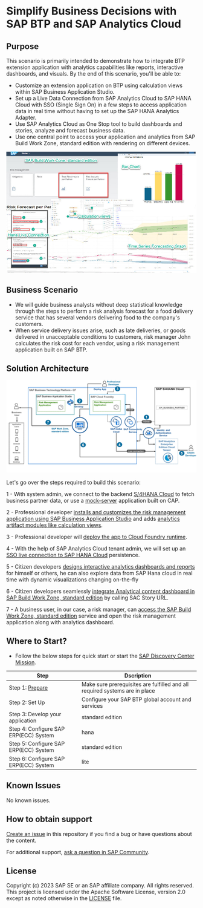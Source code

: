# Simplify Business Decisions with SAP BTP and SAP Analytics Cloud
<!-- Please include descriptive title -->

<!--- Register repository https://api.reuse.software/register, then add REUSE badge:
[![REUSE status](https://api.reuse.software/badge/github.com/SAP-samples/btp-sac-forecast)](https://api.reuse.software/info/github.com/SAP-samples/btp-sac-forecast)
-->

## Purpose

This scenario is primarily intended to demonstrate how to integrate BTP extension application with analytics capabilities like reports, interactive dashboards, and visuals.
By the end of this scenario, you'll be able to:
*	Customize an extension application on BTP using calculation views within SAP Business Application Studio.
*	Set up a Live Data Connection from SAP Analytics Cloud to SAP HANA Cloud with SSO (Single Sign On) in a few steps to access application data in real time without having to set up the SAP HANA Analytics Adapter.
*	Use SAP Analytics Cloud as One Stop tool to build dashboards and stories, analyze and forecast business data.
*	Use one central point to access your application and analytics from SAP Build Work Zone, standard edition with rendering on different devices.

![Scenario Overview](scenario-overview.jpg)

## Business Scenario

* We will guide business analysts without deep statistical knowledge through the steps to perform a risk analysis forecast for a food delivery service that has several vendors delivering food to the company's customers.
* When service delivery issues arise, such as late deliveries, or goods delivered in unacceptable conditions to customers, risk manager John calculates the risk cost for each vendor, using a risk management application built on SAP BTP.

## Solution Architecture

 ![Solution Architecture](solution-architecture.jpg)
 
Let's go over the steps required to build this scenario:

1 - With system admin, we connect to the backend [S/4HANA Cloud](https://github.com/Kaderde/btp-sac-forecast/tree/main/documentation/prepare/s4hana-cloud-to-btp-connectivity) to fetch business partner data, or use a [mock-server](https://github.com/Kaderde/btp-sac-forecast/tree/main/documentation/set-up/install-mock-server) application built on CAP.

2 - Professional developer [installs and customizes the risk management application using SAP Business Application Studio](https://github.com/Kaderde/btp-sac-forecast/tree/main/documentation/develop/open-app-in-BAS) and adds [analytics artifact modules like calculation views](https://github.com/Kaderde/btp-sac-forecast/tree/main/documentation/develop/add-calc-view).

3 - Professional developer will [deploy the app to Cloud Foundry runtime](https://github.com/Kaderde/btp-sac-forecast/tree/main/documentation/develop/deploy-application-cf).

4 - With the help of SAP Analytics Cloud tenant admin, we will set up an [SSO live connection to SAP HANA Cloud](https://github.com/Kaderde/btp-sac-forecast/tree/main/documentation/develop/create-live-conn) persistence.

5 - Citizen developers [designs interactive analytics dashboards and reports](https://github.com/Kaderde/btp-sac-forecast/tree/main/documentation/develop/create-story-sac) for himself or others, he can also explore data from SAP Hana cloud in real time with dynamic visualizations changing on-the-fly

6 - Citizen developers seamlessly [integrate Analytical content dashboard in SAP Build Work Zone, standard edition](./documentation/develop/integrate-story-SBWZ) by calling SAC Story URL.

7 - A business user, in our case, a risk manager, can [access the SAP Build Work Zone, standard edition](https://github.com/Kaderde/btp-sac-forecast/tree/main/documentation/develop/integrate-story-SBWZ) service and open the risk management application along with analytics dashboard.

## Where to Start?

* Follow the below steps for quick start or start the [SAP Discovery Center Mission](https://discovery-center.cloud.sap/protected/index.html#/missiondetail/4265/4523/).

| Step                                           | Dscription                                          |
|------------------------------------------------|-----------------------------------------------------|
| Step 1: [Prepare](https://github.com/Kaderde/btp-sac-forecast/tree/main/documentation/prepare)                                | Make sure prerequisites are fulfilled and all required systems are in place |   
| Step 2: Set Up            | Configure your SAP BTP global account and services  |
| Step 3: Develop your application                | standard edition |
| Step 4: Configure SAP ERP(ECC) System                                 | hana             |
| Step 5: Configure SAP ERP(ECC) System           | standard edition |
| Step 6: Configure SAP ERP(ECC) System                            | lite             |

## Known Issues
No known issues.

## How to obtain support
[Create an issue](https://github.com/SAP-samples/btp-sac-forecast/issues) in this repository if you find a bug or have questions about the content.
 
For additional support, [ask a question in SAP Community](https://answers.sap.com/questions/ask.html).

## License
Copyright (c) 2023 SAP SE or an SAP affiliate company. All rights reserved. This project is licensed under the Apache Software License, version 2.0 except as noted otherwise in the [LICENSE](LICENSE) file.
